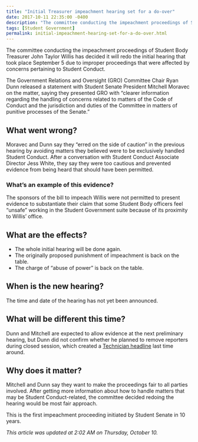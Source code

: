 ```yaml
---
title: "Initial Treasurer impeachment hearing set for a do-over"
date: 2017-10-11 22:35:00 -0400
description: "The committee conducting the impeachment proceedings of Student Body Treasurer John Taylor Willis has decided it will redo the initial hearing that took place September 5 due to improper proceedings that were affected by concerns pertaining to Student Conduct."
tags: [Student Government]
permalink: initial-impeachment-hearing-set-for-a-do-over.html
---
```

The committee conducting the impeachment proceedings of Student Body Treasurer John Taylor Willis has decided it will redo the initial hearing that took place September 5 due to improper proceedings that were affected by concerns pertaining to Student Conduct.

The Government Relations and Oversight (GRO) Committee Chair Ryan Dunn released a statement with Student Senate President Mitchell Moravec on the matter, saying they presented GRO with “clearer information regarding the handling of concerns related to matters of the Code of Conduct and the jurisdiction and duties of the Committee in matters of punitive processes of the Senate.”

## What went wrong?

Moravec and Dunn say they “erred on the side of caution” in the previous hearing by avoiding matters they believed were to be exclusively handled Student Conduct. After a conversation with Student Conduct Associate Director Jess White, they say they were too cautious and prevented evidence from being heard that should have been permitted.

### What’s an example of this evidence?

The sponsors of the bill to impeach Willis were not permitted to present evidence to substantiate their claim that some Student Body officers feel “unsafe” working in the Student Government suite because of its proximity to Willis’ office.

## What are the effects?

+ The whole initial hearing will be done again.
+ The originally proposed punishment of impeachment is back on the table.
+ The charge of “abuse of power” is back on the table.

## When is the new hearing?

The time and date of the hearing has not yet been announced.

## What will be different this time?

Dunn and Mitchell are expected to allow evidence at the next preliminary hearing, but Dunn did not confirm whether he planned to remove reporters during closed session, which created a [Technician headline](http://www.technicianonline.com/news/article_496ee4d6-9374-11e7-98cd-cf58cf169e20.html) last time around.

## Why does it matter?

Mitchell and Dunn say they want to make the proceedings fair to all parties involved. After getting more information about how to handle matters that may be Student Conduct-related, the committee decided redoing the hearing would be most fair approach.

This is the first impeachment proceeding initiated by Student Senate in 10 years.

_This article was updated at 2:02 AM on Thursday, October 10._